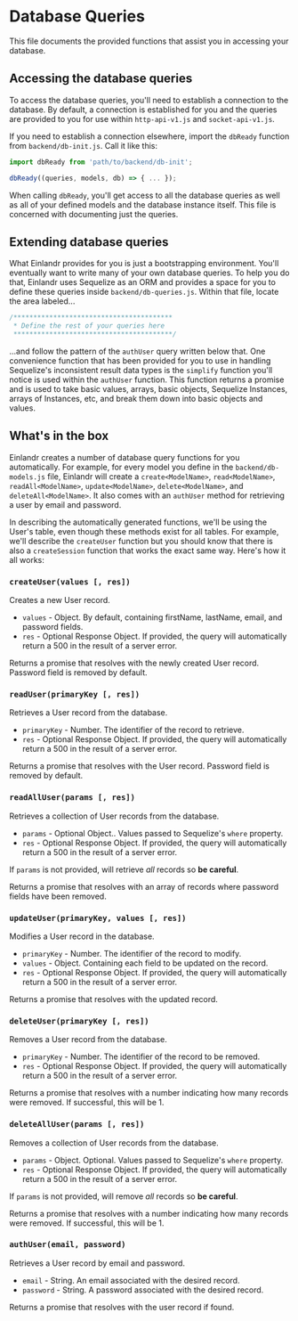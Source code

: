 # Database Queries

This file documents the provided functions that assist you in accessing your database.

## Accessing the database queries

To access the database queries, you'll need to establish a connection to the database. By default, a connection is established for you and the queries are provided to you for use within `http-api-v1.js` and `socket-api-v1.js`.

If you need to establish a connection elsewhere, import the `dbReady` function from `backend/db-init.js`. Call it like this:

```javascript
import dbReady from 'path/to/backend/db-init';

dbReady((queries, models, db) => { ... });
```

When calling `dbReady`, you'll get access to all the database queries as well as all of your defined models and the database instance itself. This file is concerned with documenting just the queries.

## Extending database queries

What Einlandr provides for you is just a bootstrapping environment. You'll eventually want to write many of your own database queries. To help you do that, Einlandr uses Sequelize as an ORM and provides a space for you to define these queries inside `backend/db-queries.js`. Within that file, locate the area labeled...

```javascript
/****************************************
 * Define the rest of your queries here
 ****************************************/
```

...and follow the pattern of the `authUser` query written below that. One convenience function that has been provided for you to use in handling Sequelize's inconsistent result data types is the `simplify` function you'll notice is used within the `authUser` function. This function returns a promise and is used to take basic values, arrays, basic objects, Sequelize Instances, arrays of Instances, etc, and break them down into basic objects and values.

## What's in the box

Einlandr creates a number of database query functions for you automatically. For example, for every model you define in the `backend/db-models.js` file, Einlandr will create a `create<ModelName>`, `read<ModelName>`, `readAll<ModelName>`, `update<ModelName>`, `delete<ModelName>`, and `deleteAll<ModelName>`. It also comes with an `authUser` method for retrieving a user by email and password.

In describing the automatically generated functions, we'll be using the User's table, even though these methods exist for all tables. For example, we'll describe the `createUser` function but you should know that there is also a `createSession` function that works the exact same way. Here's how it all works:

### `createUser(values [, res])`

Creates a new User record.

- `values` - Object. By default, containing firstName, lastName, email, and password fields.
- `res` - Optional Response Object. If provided, the query will automatically return a 500 in the result of a server error.

Returns a promise that resolves with the newly created User record. Password field is removed by default.

### `readUser(primaryKey [, res])`

Retrieves a User record from the database.

- `primaryKey` - Number. The identifier of the record to retrieve.
- `res` - Optional Response Object. If provided, the query will automatically return a 500 in the result of a server error.

Returns a promise that resolves with the User record. Password field is removed by default.

### `readAllUser(params [, res])`

Retrieves a collection of User records from the database.

- `params` - Optional Object.. Values passed to Sequelize's `where` property.
- `res` - Optional Response Object. If provided, the query will automatically return a 500 in the result of a server error.

If `params` is not provided, will retrieve _all_ records so **be careful**.

Returns a promise that resolves with an array of records where password fields have been removed.

### `updateUser(primaryKey, values [, res])`

Modifies a User record in the database.

- `primaryKey` - Number. The identifier of the record to modify.
- `values` - Object. Containing each field to be updated on the record.
- `res` - Optional Response Object. If provided, the query will automatically return a 500 in the result of a server error.

Returns a promise that resolves with the updated record.

### `deleteUser(primaryKey [, res])`

Removes a User record from the database.

- `primaryKey` - Number. The identifier of the record to be removed.
- `res` - Optional Response Object. If provided, the query will automatically return a 500 in the result of a server error.

Returns a promise that resolves with a number indicating how many records were removed. If successful, this will be 1.

### `deleteAllUser(params [, res])`

Removes a collection of User records from the database.

- `params` - Object. Optional. Values passed to Sequelize's `where` property.
- `res` - Optional Response Object. If provided, the query will automatically return a 500 in the result of a server error.

If `params` is not provided, will remove _all_ records so **be careful**.

Returns a promise that resolves with a number indicating how many records were removed. If successful, this will be 1.

### `authUser(email, password)`

Retrieves a User record by email and password.

- `email` - String. An email associated with the desired record.
- `password` - String. A password associated with the desired record.

Returns a promise that resolves with the user record if found.
